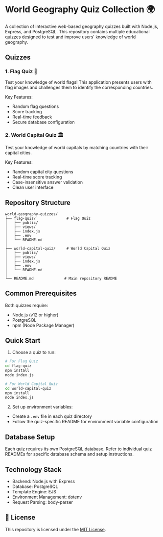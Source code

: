 # World Geography Quiz Collection 🌍

A collection of interactive web-based geography quizzes built with Node.js, Express, and PostgreSQL. This repository contains multiple educational quizzes designed to test and improve users' knowledge of world geography.

## Quizzes

### 1. Flag Quiz 🎌
Test your knowledge of world flags! This application presents users with flag images and challenges them to identify the corresponding countries.


Key Features:
- Random flag questions
- Score tracking
- Real-time feedback
- Secure database configuration

### 2. World Capital Quiz 🏛️
Test your knowledge of world capitals by matching countries with their capital cities.


Key Features:
- Random capital city questions
- Real-time score tracking
- Case-insensitive answer validation
- Clean user interface

## Repository Structure
```
world-geography-quizzes/
├── flag-quiz/              # Flag Quiz
│   ├── public/
│   ├── views/
│   ├── index.js
│   ├── .env
│   └── README.md
│
├── world-capital-quiz/     # World Capital Quiz
│   ├── public/
│   ├── views/
│   ├── index.js
│   ├── .env
│   └── README.md
│
└── README.md              # Main repository README
```

## Common Prerequisites

Both quizzes require:
- Node.js (v12 or higher)
- PostgreSQL
- npm (Node Package Manager)

## Quick Start

1. Choose a quiz to run:
```bash
# For Flag Quiz
cd flag-quiz
npm install
node index.js

# For World Capital Quiz
cd world-capital-quiz
npm install
node index.js
```

2. Set up environment variables:
- Create a `.env` file in each quiz directory
- Follow the quiz-specific README for environment variable configuration

## Database Setup

Each quiz requires its own PostgreSQL database. Refer to individual quiz READMEs for specific database schema and setup instructions.

## Technology Stack

- Backend: Node.js with Express
- Database: PostgreSQL
- Template Engine: EJS
- Environment Management: dotenv
- Request Parsing: body-parser

## 📄 License
This repository is licensed under the [MIT License](LICENSE).

